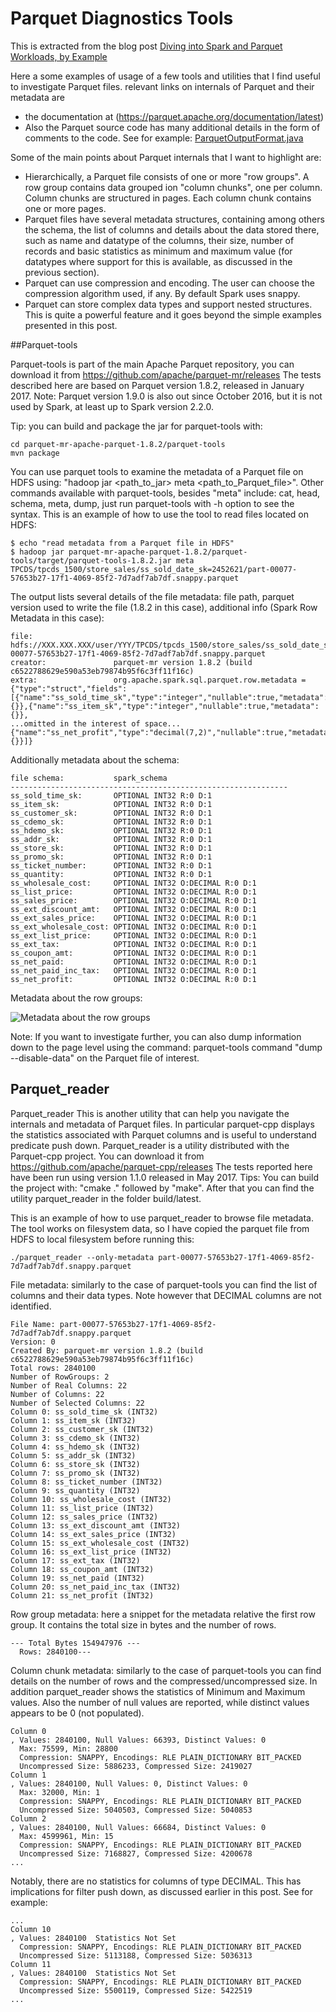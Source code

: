 # Parquet Diagnostics Tools

This is extracted from the blog post [Diving into Spark and Parquet Workloads, by Example](http://externaltable.blogspot.com/2017/06/diving-into-spark-and-parquet-workloads.html)

Here a some examples of usage of a few tools and utilities that I find useful to investigate Parquet files.
relevant links on internals of Parquet  and their metadata are
 - the documentation at (https://parquet.apache.org/documentation/latest)
 - Also the Parquet source code has many additional details in the form of comments to the code. See for example: [ParquetOutputFormat.java](https://github.com/Parquet/parquet-mr/blob/master/parquet-hadoop/src/main/java/parquet/hadoop/ParquetOutputFormat.java)

Some of the main points about Parquet internals that I want to highlight are:
- Hierarchically, a Parquet file consists of one or more "row groups". A row group contains data grouped ion "column chunks", one per column. Column chunks are structured in pages. Each column chunk contains one or more pages.
- Parquet files have several metadata structures, containing among others the schema, the list of columns and details about the data stored there, such as name and datatype of the columns, their size, number of records and basic statistics as minimum and maximum value (for datatypes where support for this is available, as discussed in the previous section).
- Parquet can use compression and encoding. The user can choose the compression algorithm used, if any. By default Spark uses snappy. 
- Parquet can store complex data types and support nested structures. This is quite a powerful feature and it goes beyond the simple examples presented in this post.


##Parquet-tools

Parquet-tools is part of the main Apache Parquet repository, you can download it from  https://github.com/apache/parquet-mr/releases
The tests described here are based on Parquet version 1.8.2, released in January 2017. 
Note: Parquet version 1.9.0 is also out since October 2016, but it is not used by Spark, at least up to Spark version 2.2.0.

Tip: you can build and package the jar for parquet-tools with:
```
cd parquet-mr-apache-parquet-1.8.2/parquet-tools
mvn package
```

You can use parquet tools to examine the metadata of a Parquet file on HDFS using: "hadoop jar <path_to_jar> meta <path_to_Parquet_file>".  Other commands available with parquet-tools, besides "meta" include: cat, head, schema, meta, dump, just run parquet-tools with -h option to see the syntax.
This is an example of how to use the tool to read files located on HDFS:

```
$ echo "read metadata from a Parquet file in HDFS"
$ hadoop jar parquet-mr-apache-parquet-1.8.2/parquet-tools/target/parquet-tools-1.8.2.jar meta TPCDS/tpcds_1500/store_sales/ss_sold_date_sk=2452621/part-00077-57653b27-17f1-4069-85f2-7d7adf7ab7df.snappy.parquet
```

The output lists several details of the file metadata:
file path, parquet version used to write the file (1.8.2 in this case), additional info (Spark Row Metadata in this case):

```
file:                  hdfs://XXX.XXX.XXX/user/YYY/TPCDS/tpcds_1500/store_sales/ss_sold_date_sk=2452621/part-00077-57653b27-17f1-4069-85f2-7d7adf7ab7df.snappy.parquet
creator:               parquet-mr version 1.8.2 (build c6522788629e590a53eb79874b95f6c3ff11f16c)
extra:                 org.apache.spark.sql.parquet.row.metadata = {"type":"struct","fields":[{"name":"ss_sold_time_sk","type":"integer","nullable":true,"metadata":{}},{"name":"ss_item_sk","type":"integer","nullable":true,"metadata":{}},
...omitted in the interest of space... 
{"name":"ss_net_profit","type":"decimal(7,2)","nullable":true,"metadata":{}}]}
```
Additionally metadata about the schema:

```
file schema:           spark_schema
--------------------------------------------------------------
ss_sold_time_sk:       OPTIONAL INT32 R:0 D:1
ss_item_sk:            OPTIONAL INT32 R:0 D:1
ss_customer_sk:        OPTIONAL INT32 R:0 D:1
ss_cdemo_sk:           OPTIONAL INT32 R:0 D:1
ss_hdemo_sk:           OPTIONAL INT32 R:0 D:1
ss_addr_sk:            OPTIONAL INT32 R:0 D:1
ss_store_sk:           OPTIONAL INT32 R:0 D:1
ss_promo_sk:           OPTIONAL INT32 R:0 D:1
ss_ticket_number:      OPTIONAL INT32 R:0 D:1
ss_quantity:           OPTIONAL INT32 R:0 D:1
ss_wholesale_cost:     OPTIONAL INT32 O:DECIMAL R:0 D:1
ss_list_price:         OPTIONAL INT32 O:DECIMAL R:0 D:1
ss_sales_price:        OPTIONAL INT32 O:DECIMAL R:0 D:1
ss_ext_discount_amt:   OPTIONAL INT32 O:DECIMAL R:0 D:1
ss_ext_sales_price:    OPTIONAL INT32 O:DECIMAL R:0 D:1
ss_ext_wholesale_cost: OPTIONAL INT32 O:DECIMAL R:0 D:1
ss_ext_list_price:     OPTIONAL INT32 O:DECIMAL R:0 D:1
ss_ext_tax:            OPTIONAL INT32 O:DECIMAL R:0 D:1
ss_coupon_amt:         OPTIONAL INT32 O:DECIMAL R:0 D:1
ss_net_paid:           OPTIONAL INT32 O:DECIMAL R:0 D:1
ss_net_paid_inc_tax:   OPTIONAL INT32 O:DECIMAL R:0 D:1
ss_net_profit:         OPTIONAL INT32 O:DECIMAL R:0 D:1
```
Metadata about the row groups:

![Metadata about the row groups](https://3.bp.blogspot.com/-7ISYeX6pN1o/WVP2qF2mKSI/AAAAAAAAE8k/oXvfaYHOjZAO2SVSF7WlRnhPISjsaj8wQCLcBGAs/s1600/Metadata_fig%2B_annotated.PNG)

Note: If you want to investigate further, you can also dump information down to the page level using the command: parquet-tools command "dump --disable-data" on the Parquet file of interest.

## Parquet_reader

Parquet_reader This is another utility that can help you navigate the internals and metadata of Parquet files. In particular parquet-cpp displays the statistics associated with Parquet columns and is useful to understand predicate push down.
Parquet_reader is a utility distributed with the Parquet-cpp project.
You can download it from https://github.com/apache/parquet-cpp/releases
The tests reported here have been run using version 1.1.0 released in May 2017.
Tips: You can build the project with: "cmake ." followed by "make". After that you can find the utility parquet_reader in the folder build/latest.

This is an example of how to use parquet_reader to browse file metadata. The tool works on filesystem data, so I have copied the parquet file from HDFS to local filesystem before running this:

```./parquet_reader --only-metadata part-00077-57653b27-17f1-4069-85f2-7d7adf7ab7df.snappy.parquet```

File metadata:  similarly to the case of parquet-tools you can find the list of columns and their data types. Note however that DECIMAL columns are not identified.

```
File Name: part-00077-57653b27-17f1-4069-85f2-7d7adf7ab7df.snappy.parquet
Version: 0
Created By: parquet-mr version 1.8.2 (build c6522788629e590a53eb79874b95f6c3ff11f16c)
Total rows: 2840100
Number of RowGroups: 2
Number of Real Columns: 22
Number of Columns: 22
Number of Selected Columns: 22
Column 0: ss_sold_time_sk (INT32)
Column 1: ss_item_sk (INT32)
Column 2: ss_customer_sk (INT32)
Column 3: ss_cdemo_sk (INT32)
Column 4: ss_hdemo_sk (INT32)
Column 5: ss_addr_sk (INT32)
Column 6: ss_store_sk (INT32)
Column 7: ss_promo_sk (INT32)
Column 8: ss_ticket_number (INT32)
Column 9: ss_quantity (INT32)
Column 10: ss_wholesale_cost (INT32)
Column 11: ss_list_price (INT32)
Column 12: ss_sales_price (INT32)
Column 13: ss_ext_discount_amt (INT32)
Column 14: ss_ext_sales_price (INT32)
Column 15: ss_ext_wholesale_cost (INT32)
Column 16: ss_ext_list_price (INT32)
Column 17: ss_ext_tax (INT32)
Column 18: ss_coupon_amt (INT32)
Column 19: ss_net_paid (INT32)
Column 20: ss_net_paid_inc_tax (INT32)
Column 21: ss_net_profit (INT32)
```

Row group metadata: here a snippet for the metadata relative the first row group. It contains the total size in bytes and the number of rows.

```--- Row Group 0 ---
--- Total Bytes 154947976 ---
  Rows: 2840100---
```

Column chunk metadata: similarly to the case of parquet-tools you can find details on the number of rows and the compressed/uncompressed size. In addition parquet_reader shows the statistics of Minimum and Maximum values. Also the number of null values are reported, while distinct values appears to be 0 (not populated).

```
Column 0
, Values: 2840100, Null Values: 66393, Distinct Values: 0
  Max: 75599, Min: 28800
  Compression: SNAPPY, Encodings: RLE PLAIN_DICTIONARY BIT_PACKED
  Uncompressed Size: 5886233, Compressed Size: 2419027
Column 1
, Values: 2840100, Null Values: 0, Distinct Values: 0
  Max: 32000, Min: 1
  Compression: SNAPPY, Encodings: RLE PLAIN_DICTIONARY BIT_PACKED
  Uncompressed Size: 5040503, Compressed Size: 5040853
Column 2
, Values: 2840100, Null Values: 66684, Distinct Values: 0
  Max: 4599961, Min: 15
  Compression: SNAPPY, Encodings: RLE PLAIN_DICTIONARY BIT_PACKED
  Uncompressed Size: 7168827, Compressed Size: 4200678
...
```

Notably, there are no statistics for columns of type DECIMAL. This has implications for filter push down, as discussed earlier in this post. See for example:

```
...
Column 10
, Values: 2840100  Statistics Not Set
  Compression: SNAPPY, Encodings: RLE PLAIN_DICTIONARY BIT_PACKED
  Uncompressed Size: 5113188, Compressed Size: 5036313
Column 11
, Values: 2840100  Statistics Not Set
  Compression: SNAPPY, Encodings: RLE PLAIN_DICTIONARY BIT_PACKED
  Uncompressed Size: 5500119, Compressed Size: 5422519
...
```